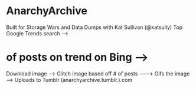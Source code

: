 # AnarchyArchive
Built for Storage Wars and Data Dumps with Kat Sullivan (@katsully)
Top Google Trends search --> 
# of posts on trend on Bing --> 
Download image --> 
Glitch image based off # of posts ---> 
Gifs the image --> 
Uploads to Tumblr (anarchyarchive.tumblr.).com
